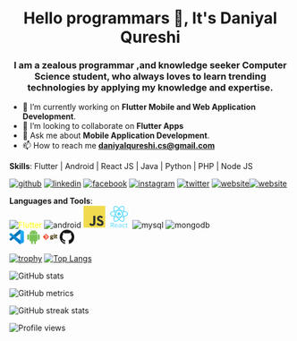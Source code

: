 
<h1 align="center">Hello programmars 👋, It's  Daniyal Qureshi</h1>

<h3 align="center"> I am a zealous programmar ,and knowledge seeker Computer Science student, who always loves to learn trending technologies by applying my 
knowledge and expertise.
</h3>





- 🔭 I’m currently working on  **Flutter Mobile and Web Application Development**. 
- 👯 I’m looking to collaborate on **Flutter Apps**  
- 💬 Ask me about **Mobile Application Development**.  
- 📫 How to reach me **daniyalqureshi.cs@gmail.com**


**Skills**: Flutter | Android | React JS | Java |  Python | PHP | Node JS


[<img src='https://cdn.jsdelivr.net/npm/simple-icons@3.0.1/icons/github.svg' alt='github' height='40'>](https://github.com/Daniyal-Qureshi)  [<img src='https://cdn.jsdelivr.net/npm/simple-icons@3.0.1/icons/linkedin.svg' alt='linkedin' height='40'>](https://www.linkedin.com/in/daniyal-qureshi-cs/)  [<img src='https://cdn.jsdelivr.net/npm/simple-icons@3.0.1/icons/facebook.svg' alt='facebook' height='40'>](https://www.facebook.com/...)  [<img src='https://cdn.jsdelivr.net/npm/simple-icons@3.0.1/icons/instagram.svg' alt='instagram' height='40'>](https://www.instagram.com/.../)  [<img src='https://cdn.jsdelivr.net/npm/simple-icons@3.0.1/icons/twitter.svg' alt='twitter' height='40'>](https://twitter.com/...) 
[<img src='https://cdn.jsdelivr.net/npm/simple-icons@3.0.1/icons/icloud.svg' alt='website' height='40'>](...)[<img src='https://cdn.jsdelivr.net/npm/simple-icons@3.0.1/icons/stackoverflow.svg' alt='website' height='40'>](https://stackoverflow.com/users/13626433/daniyal-qureshi)  


**Languages and Tools**:
<br>
 <img src="https://cdn.worldvectorlogo.com/logos/flutter-logo.svg" alt="Flutter" width="40" height="40" style="color:yellow"/> 
 <img src="https://cdn1.iconfinder.com/data/icons/smallicons-logotypes/32/android-512.png" alt="android" width="40" height="40"/>
 <img src="https://raw.githubusercontent.com/devicons/devicon/master/icons/javascript/javascript-original.svg" alt="javascript" width="40" height="40"/> 
 <img src="https://raw.githubusercontent.com/devicons/devicon/master/icons/react/react-original-wordmark.svg" alt="react" width="40" height="40"/> 
 <img src="https://icon-library.com/images/android-studio-icon/android-studio-icon-8.jpg" alt="mysql" width="40" height="40"/> 
 <img src="https://cdn4.iconfinder.com/data/icons/google-i-o-2016/512/google_firebase-2-512.png" alt="mongodb" width="40" height="40"/> 
<br/>
<img  alt="Visual Studio Code" width="26px" src="https://raw.githubusercontent.com/github/explore/80688e429a7d4ef2fca1e82350fe8e3517d3494d/topics/visual-studio-code/visual-studio-code.png" />
<img  alt="Android" width="26px" src="https://raw.githubusercontent.com/github/explore/80688e429a7d4ef2fca1e82350fe8e3517d3494d/topics/android/android.png" />
<img  alt="Git" width="26px" src="https://raw.githubusercontent.com/github/explore/80688e429a7d4ef2fca1e82350fe8e3517d3494d/topics/git/git.png" />
<img  alt="GitHub" width="26px" src="https://raw.githubusercontent.com/github/explore/78df643247d429f6cc873026c0622819ad797942/topics/github/github.png" />



[![trophy](https://github-profile-trophy.vercel.app/?username=Daniyal-Qureshi)](https://github.com/ryo-ma/github-profile-trophy)
[![Top Langs](https://github-readme-stats.vercel.app/api/top-langs/?username=daniyal-qureshi)](https://github.com/anuraghazra/github-readme-stats)

![GitHub stats](https://github-readme-stats.vercel.app/api?username=Daniyal-Qureshi&show_icons=true&theme=dark)  

![GitHub metrics](https://metrics.lecoq.io/Daniyal-Qureshi)  

![GitHub streak stats](https://github-readme-streak-stats.herokuapp.com/?user=Daniyal-Qureshi)  

![Profile views](https://gpvc.arturio.dev/Daniyal-Qureshi)  


